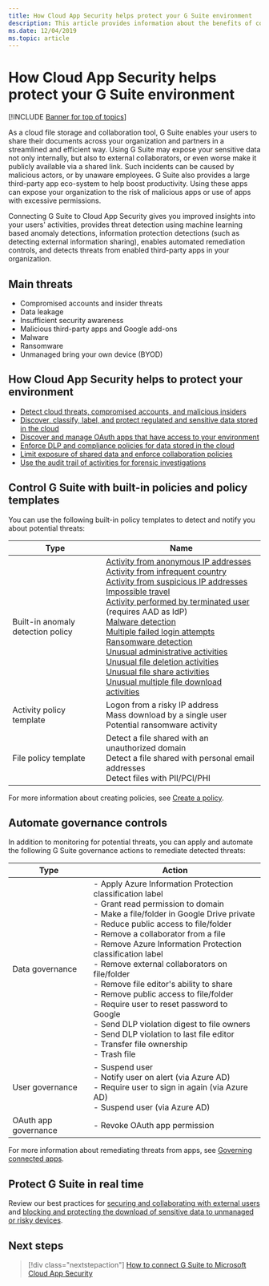 ```yaml
---
title: How Cloud App Security helps protect your G Suite environment
description: This article provides information about the benefits of connecting your G Suite app to Cloud App Security using the API connector for visibility and control over use.
ms.date: 12/04/2019
ms.topic: article
---
```

# How Cloud App Security helps protect your G Suite environment

[!INCLUDE [Banner for top of topics](includes/banner.md)]

As a cloud file storage and collaboration tool, G Suite enables your users to share their documents across your organization and partners in a streamlined and efficient way. Using G Suite may expose your sensitive data not only internally, but also to external collaborators, or even worse make it publicly available via a shared link. Such incidents can be caused by malicious actors, or by unaware employees. G Suite also provides a large third-party app eco-system to help boost productivity. Using these apps can expose your organization to the risk of malicious apps or use of apps with excessive permissions.

Connecting G Suite to Cloud App Security gives you improved insights into your users' activities, provides threat detection using machine learning based anomaly detections, information protection detections (such as detecting external information sharing), enables automated remediation controls, and detects threats from enabled third-party apps in your organization.

## Main threats

- Compromised accounts and insider threats
- Data leakage
- Insufficient security awareness
- Malicious third-party apps and Google add-ons
- Malware
- Ransomware
- Unmanaged bring your own device (BYOD)

## How Cloud App Security helps to protect your environment

- [Detect cloud threats, compromised accounts, and malicious insiders](best-practices.md#detect-cloud-threats-compromised-accounts-malicious-insiders-and-ransomware)
- [Discover, classify, label, and protect regulated and sensitive data stored in the cloud](best-practices.md#discover-classify-label-and-protect-regulated-and-sensitive-data-stored-in-the-cloud)
- [Discover and manage OAuth apps that have access to your environment](manage-app-permissions.md)
- [Enforce DLP and compliance policies for data stored in the cloud](best-practices.md#enforce-dlp-and-compliance-policies-for-data-stored-in-the-cloud)
- [Limit exposure of shared data and enforce collaboration policies](best-practices.md#limit-exposure-of-shared-data-and-enforce-collaboration-policies)
- [Use the audit trail of activities for forensic investigations](best-practices.md#use-the-audit-trail-of-activities-for-forensic-investigations)

## Control G Suite with built-in policies and policy templates

You can use the following built-in policy templates to detect and notify you about potential threats:

| Type | Name |
| ---- | ---- |
| Built-in anomaly detection policy | [Activity from anonymous IP addresses](anomaly-detection-policy.md#activity-from-anonymous-ip-addresses)<br />[Activity from infrequent country](anomaly-detection-policy.md#activity-from-infrequent-country)<br />[Activity from suspicious IP addresses](anomaly-detection-policy.md#activity-from-suspicious-ip-addresses)<br />[Impossible travel](anomaly-detection-policy.md#impossible-travel)<br />[Activity performed by terminated user](anomaly-detection-policy.md#activity-performed-by-terminated-user) (requires AAD as IdP)<br />[Malware detection](anomaly-detection-policy.md#malware-detection)<br />[Multiple failed login attempts](anomaly-detection-policy.md#multiple-failed-login-attempts)<br />[Ransomware detection](anomaly-detection-policy.md#ransomware-activity)<br />[Unusual administrative activities](anomaly-detection-policy.md#unusual-activities-by-user)<br />[Unusual file deletion activities](anomaly-detection-policy.md#unusual-activities-by-user)<br />[Unusual file share activities](anomaly-detection-policy.md#unusual-activities-by-user)<br />[Unusual multiple file download activities](anomaly-detection-policy.md#unusual-activities-by-user) |
| Activity policy template | Logon from a risky IP address<br />Mass download by a single user<br />Potential ransomware activity |
| File policy template | Detect a file shared with an unauthorized domain<br />Detect a file shared with personal email addresses<br />Detect files with PII/PCI/PHI |

For more information about creating policies, see [Create a policy](control-cloud-apps-with-policies.md#create-a-policy).

## Automate governance controls

In addition to monitoring for potential threats, you can apply and automate the following G Suite governance actions to remediate detected threats:

| Type | Action |
| ---- | ---- |
| Data governance | - Apply Azure Information Protection classification label<br />- Grant read permission to domain<br />- Make a file/folder in Google Drive private<br />- Reduce public access to file/folder<br />- Remove a collaborator from a file<br />- Remove Azure Information Protection classification label<br />- Remove external collaborators on file/folder<br />- Remove file editor's ability to share<br />- Remove public access to file/folder<br />- Require user to reset password to Google<br />- Send DLP violation digest to file owners<br />- Send DLP violation to last file editor<br />- Transfer file ownership<br />- Trash file |
| User governance | - Suspend user<br />- Notify user on alert (via Azure AD)<br />- Require user to sign in again (via Azure AD)<br />- Suspend user (via Azure AD) |
| OAuth app governance | - Revoke OAuth app permission |

For more information about remediating threats from apps, see [Governing connected apps](governance-actions.md).

## Protect G Suite in real time

Review our best practices for [securing and collaborating with external users](best-practices.md#secure-collaboration-with-external-users-by-enforcing-real-time-session-controls) and [blocking and protecting the download of sensitive data to unmanaged or risky devices](best-practices.md#block-and-protect-download-of-sensitive-data-to-unmanaged-or-risky-devices).

## Next steps

> [!div class="nextstepaction"]
> [How to connect G Suite to Microsoft Cloud App Security](connect-google-apps-to-microsoft-cloud-app-security.md)
